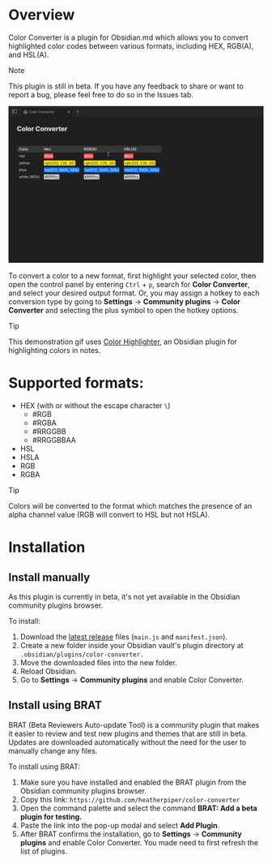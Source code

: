 # Overview

Color Converter is a plugin for Obsidian.md which allows you to convert highlighted color codes between various formats, including HEX, RGB(A), and HSL(A).

> [!NOTE]
> This plugin is still in beta. If you have any feedback to share or want to report a bug, please feel free to do so in the Issues tab.

![Color Converter demonstration](color-converter-demo.gif)

To convert a color to a new format, first highlight your selected color, then open the control panel by entering `Ctrl` + `p`, search for **Color Converter**, and select your desired output format. Or, you may assign a hotkey to each conversion type by going to **Settings** → **Community plugins** → **Color Converter** and selecting the plus symbol to open the hotkey options.

> [!TIP]
> This demonstration gif uses [Color Highlighter](https://www.github.com/heatherpiper/color-highlighter), an Obsidian plugin for highlighting colors in notes.

# Supported formats:

- HEX (with or without the escape character `\`)
  - #RGB
  - #RGBA
  - #RRGGBB
  - #RRGGBBAA
- HSL
- HSLA
- RGB
- RGBA

> [!TIP]
> Colors will be converted to the format which matches the presence of an alpha channel value (RGB will convert to HSL but not HSLA).

# Installation

## Install manually

As this plugin is currently in beta, it's not yet available in the Obsidian community plugins browser.

To install:

1. Download the [latest release](https://www.github.com/heatherpiper/color-converter/releases) files (`main.js` and `manifest.json`).
2. Create a new folder inside your Obsidian vault's plugin directory at `.obsidian/plugins/color-converter.`
3. Move the downloaded files into the new folder.
4. Reload Obsidian.
5. Go to **Settings** → **Community plugins** and enable Color Converter.

## Install using BRAT

BRAT (Beta Reviewers Auto-update Tool) is a community plugin that makes it easier to review and test new plugins and themes that are still in beta. Updates are downloaded automatically without the need for the user to manually change any files.

To install using BRAT:

1. Make sure you have installed and enabled the BRAT plugin from the Obsidian community plugins browser.
2. Copy this link: `https://github.com/heatherpiper/color-converter`
3. Open the command palette and select the command **BRAT: Add a beta plugin for testing.**
4. Paste the link into the pop-up modal and select **Add Plugin**.
5. After BRAT confirms the installation, go to **Settings** → **Community plugins** and enable Color Converter. You made need to first refresh the list of plugins.
